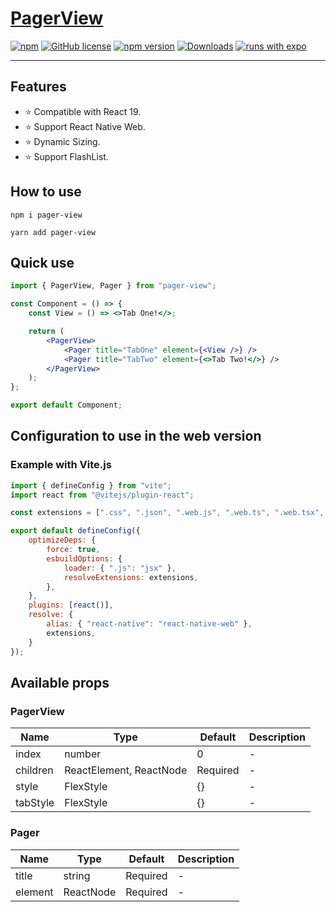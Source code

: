 # [PagerView](https://boteasy.net/)
[![npm](https://img.shields.io/badge/types-included-blue?style=flat-square)](https://www.npmjs.com/package/pager-view) [![GitHub license](https://img.shields.io/badge/license-MIT-blue.svg)](https://github.com/theronaldostar/pager-view/blob/main/LICENSE) [![npm version](https://img.shields.io/npm/v/pager-view.svg?style=flat)](https://www.npmjs.com/package/pager-view) [![Downloads](https://img.shields.io/npm/dm/pager-view.svg)](https://www.npmjs.com/package/pager-view) [![runs with expo](https://img.shields.io/badge/Runs%20with%20Expo-4630EB.svg?style=flat-square&logo=EXPO&labelColor=f3f3f3&logoColor=000)](https://expo.io/)

---

## Features
- ⭐️ Compatible with React 19.
- ⭐️ Support React Native Web.
- ⭐️ Dynamic Sizing.
- ⭐️ Support FlashList.

## How to use

```shell
npm i pager-view
```

```shell
yarn add pager-view
```

## Quick use

```jsx
import { PagerView, Pager } from "pager-view";

const Component = () => {
	const View = () => <>Tab One!</>;

	return (
		<PagerView>
			<Pager title="TabOne" element={<View />} />
			<Pager title="TabTwo" element={<>Tab Two!</>} />
		</PagerView>
	);
};

export default Component;
```

## Configuration to use in the web version

### Example with Vite.js

```jsx
import { defineConfig } from "vite";
import react from "@vitejs/plugin-react";

const extensions = [".css", ".json", ".web.js", ".web.ts", ".web.tsx", ".js", ".ts", ".tsx"];

export default defineConfig({
	optimizeDeps: {
		force: true,
		esbuildOptions: {
			loader: { ".js": "jsx" },
			resolveExtensions: extensions,
		},
	},
	plugins: [react()],
	resolve: {
		alias: { "react-native": "react-native-web" },
		extensions,
	}
});

```

## Available props

### PagerView

| Name | Type | Default | Description |
| -------- | -------- | -------- | -------- |
| index | number | 0 | - |
| children | ReactElement, ReactNode | Required | - |
| style | FlexStyle | {} | - |
| tabStyle | FlexStyle | {} | - |

### Pager

| Name | Type | Default | Description |
| -------- | -------- | -------- | -------- |
| title | string | Required | - |
| element | ReactNode | Required | - |
